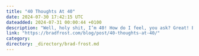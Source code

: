 ```yaml
---
title: "40 Thoughts At 40"
date: 2024-07-30 17:42:15 UTC
dateadded: 2024-07-31 00:00:44 +0100
description: "Well, holy shit, I’m 40! How do I feel, you ask? Great! Better than great. Fantastic even. Life’s a wild ride; I’ve had many many many utterly amazing experiences as well as some really truly capital-S Shitty experiences. After it’s […]"
link: "https://bradfrost.com/blog/post/40-thoughts-at-40/"
category:
directory: _directory/brad-frost.md
---
```

